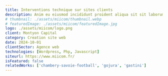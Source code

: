 ```yaml
---
title: Interventions technique sur sites clients
description: Anim eu eiusmod incididunt proident aliqua sit sit laborum. Adipisicing ullamco do fugiat duis reprehenderit deserunt eiusmod quis aliquip elit pariatur.
# thumbnail: ./assets/miicom/thumbnail.webp
# featuredImage: ./assets/miicom/featuredImage.jpg
logo: ./assets/miicom/logo.png
client: Montyon Capital
category: Creation site web
date: 2024-10-01
clientSector: Agence web
technologies: [Wordpress, Php, Javascript]
siteurl: https://www.miicom.fr/
isFeatured: false
relatedWorks: ['chambery-savoie-football', 'gojura', 'gastini']
---
```

